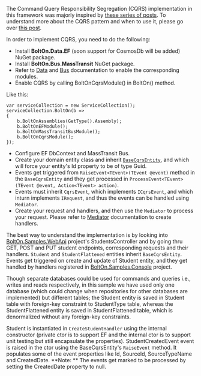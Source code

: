 The Command Query Responsibility Segregation (CQRS) implementation in this framework was majorly inspired by [these series of posts](https://jimmybogard.com/life-beyond-transactions-implementation-primer/). To understand more about the CQRS pattern and when to use it, please go over [this post](https://martinfowler.com/bliki/CQRS.html).

In order to implement CQRS, you need to do the following:

* Install **BoltOn.Data.EF** (soon support for CosmosDb will be added) NuGet package.
* Install **BoltOn.Bus.MassTransit** NuGet package.
* Refer to [Data](../data) and [Bus](../bus) documentation to enable the corresponding modules.
* Enable CQRS by calling BoltOnCqrsModule() in BoltOn() method.

Like this:

    var serviceCollection = new ServiceCollection();
    serviceCollection.BoltOn(b =>
    {
        b.BoltOnAssemblies(GetType().Assembly);
        b.BoltOnEFModule();
        b.BoltOnMassTransitBusModule();
        b.BoltOnCqrsModule();
    });

* Configure EF DbContext and MassTransit Bus.
* Create your domain entity class and inherit [`BaseCqrsEntity`](https://github.com/gokulm/BoltOn/blob/master/src/BoltOn/Cqrs/BaseCqrsEntity.cs), and which will force your entity's Id property to be of type Guid. 
* Events get triggered from `RaiseEvent<TEvent>(TEvent @event)` method in the `BaseCqrsEntity` and they get processed in `ProcessEvent<TEvent>(TEvent @event, Action<TEvent> action)`.
* Events must inherit `CqrsEvent`, which implements `ICqrsEvent`, and which inturn implements `IRequest`, and thus the events can be handled using `Mediator`.
* Create your request and handlers, and then use the `Mediator` to process your request. Please refer to [Mediator](../mediator) documentation to create handlers.

The best way to understand the implementation is by looking into [BoltOn.Samples.WebApi](https://github.com/gokulm/BoltOn/tree/master/samples/BoltOn.Samples.WebApi) project's StudentsController and by going thru GET, POST and PUT student endpoints, corresponding requests and their handlers. `Student` and `StudentFlattened` entities inherit `BaseCqrsEntity`. Events get triggered on create and update of Student entity, and they get handled by handlers registered in [BoltOn.Samples.Console](https://github.com/gokulm/BoltOn/tree/master/samples/BoltOn.Samples.Console) project. 

Though separate databases could be used for commands and queries i.e., writes and reads respectively, in this sample we have used only one database (which could change when repositories for other databases are implemented) but different tables; the Student entity is saved in Student table with foreign-key constraint to StudentType table, whereas the StudentFlattened entity is saved in StudentFlattened table, which is denormalized without any foreign-key constraints.

Student is instantiated in `CreateStudentHandler` using the internal constructor (private ctor is to support EF and the internal ctor is to support unit testing but still encapsulate the properties). StudentCreatedEvent event is raised in the ctor using the BaseCqrsEntity's `RaiseEvent` method. It populates some of the event properties like Id, SourceId, SourceTypeName and CreatedDate. **Note: ** The events get marked to be processed by setting the CreatedDate property to null.